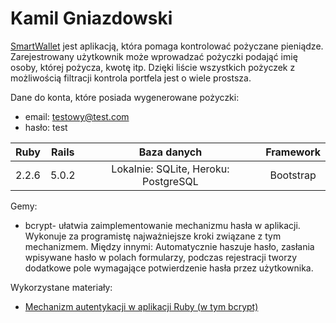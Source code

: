 # Kamil Gniazdowski
[SmartWallet](http://smart-wallet.herokuapp.com/)
 jest aplikacją, która pomaga kontrolować pożyczane pieniądze. Zarejestrowany użytkownik może wprowadzać pożyczki podająć imię osoby, której pożycza, kwotę itp. Dzięki liście wszystkich pożyczek z możliwością filtracji kontrola portfela jest o wiele prostsza.
 
Dane do konta, które posiada wygenerowane pożyczki:
* email: testowy@test.com
* hasło: test

|Ruby |Rails|             Baza danych             |Framework|
|:---:|:---:|                :---:                |  :---:  |
|2.2.6|5.0.2| Lokalnie: SQLite, Heroku: PostgreSQL|Bootstrap|

Gemy:
* bcrypt- ułatwia zaimplementowanie mechanizmu hasła w aplikacji. Wykonuje za programistę najważniejsze kroki związane z tym mechanizmem. Między innymi: Automatycznie haszuje hasło,  zasłania wpisywane hasło w polach formularzy, podczas rejestracji tworzy dodatkowe pole wymagające potwierdzenie hasła przez użytkownika.

Wykorzystane materiały:
* [Mechanizm autentykacji w aplikacji Ruby (w tym bcrypt)](https://www.amooma.de/screencasts/2015-02-02-authentication-rails-4.2/)
